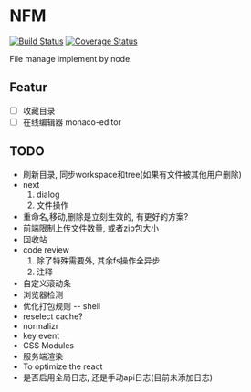 # NFM

[![Build Status][travis-image]][travis-url] [![Coverage Status][coveralls-image]][coveralls-url]

File manage implement by node.

## Featur

- [ ] 收藏目录
- [ ] 在线编辑器 monaco-editor

## TODO

* 刷新目录, 同步workspace和tree(如果有文件被其他用户删除)
* next
	1. dialog
	2. 文件操作
* 重命名,移动,删除是立刻生效的, 有更好的方案?
* 前端限制上传文件数量, 或者zip包大小
* 回收站
* code review
	1. 除了特殊需要外, 其余fs操作全异步
	2. 注释
* 自定义滚动条
* 浏览器检测
* 优化打包规则 -- shell
* reselect cache?
* normalizr
* key event
* CSS Modules
* 服务端渲染
* To optimize the react
* 是否启用全局日志, 还是手动api日志(目前未添加日志)

  
[travis-image]: https://img.shields.io/travis/keenwon/nfm.svg?style=flat-square
[travis-url]: https://travis-ci.org/keenwon/nfm
[coveralls-image]: https://img.shields.io/coveralls/keenwon/nfm.svg?style=flat-square
[coveralls-url]: https://coveralls.io/github/keenwon/nfm?branch=master